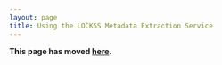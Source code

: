 ```yaml
---
layout: page
title: Using the LOCKSS Metadata Extraction Service
---
```


**This page has moved [here](../2.0-alpha1/running/metadata-extraction).**
